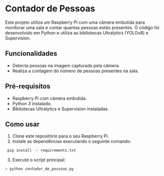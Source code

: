 # Contador de Pessoas

Este projeto utiliza um Raspberry Pi com uma câmera embutida para monitorar uma sala e contar quantas pessoas estão presentes. O código foi desenvolvido em Python e utiliza as bibliotecas Ultralytics (YOLOv8) e Supervision.

## Funcionalidades

- Detecta pessoas na imagem capturada pela câmera.
- Realiza a contagem do número de pessoas presentes na sala.

## Pré-requisitos

- Raspberry Pi com câmera embutida.
- Python 3 instalado.
- Bibliotecas Ultralytics e Supervision instaladas.

## Como usar

1. Clone este repositório para o seu Raspberry Pi.
2. Instale as dependências executando o seguinte comando:

```bash
 pip install -r requirements.txt
```

3. Execute o script principal:

```bash
> python contador_de_pessoas.py
```
